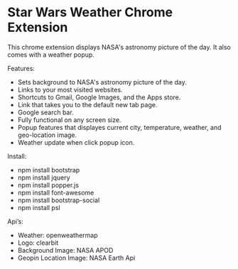 # Star Wars Weather Chrome Extension
This chrome extension displays NASA's astronomy picture of the day. It also comes with a weather popup.

Features:
- Sets background to NASA's astronomy picture of the day.
- Links to your most visited websites.
- Shortcuts to Gmail, Google Images, and the Apps store.
- Link that takes you to the default new tab page.
- Google search bar.
- Fully functional on any screen size. 
- Popup features that displayes current city, temperature, weather, and geo-location image.
- Weather update when click popup icon.

Install:
- npm install bootstrap
- npm install jquery
- npm install popper.js
- npm install font-awesome
- npm install bootstrap-social
- npm install psl

Api’s:
- Weather: openweathermap
- Logo: clearbit
- Background Image: NASA APOD
- Geopin Location Image: NASA Earth Api
